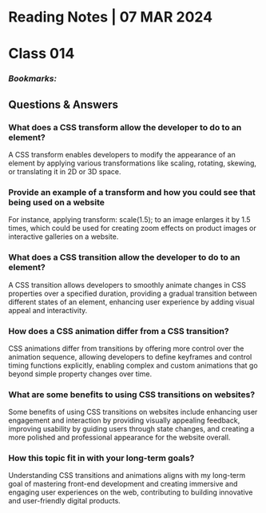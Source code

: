 # **Reading Notes | 07 MAR 2024**

# Class 014

### *Bookmarks:*  

## **Questions & Answers**  

### What does a CSS transform allow the developer to do to an element?

A CSS transform enables developers to modify the appearance of an element by applying various transformations like scaling, rotating, skewing, or translating it in 2D or 3D space.

### Provide an example of a transform and how you could see that being used on a website

For instance, applying transform: scale(1.5); to an image enlarges it by 1.5 times, which could be used for creating zoom effects on product images or interactive galleries on a website.

### What does a CSS transition allow the developer to do to an element?

A CSS transition allows developers to smoothly animate changes in CSS properties over a specified duration, providing a gradual transition between different states of an element, enhancing user experience by adding visual appeal and interactivity.

### How does a CSS animation differ from a CSS transition?

CSS animations differ from transitions by offering more control over the animation sequence, allowing developers to define keyframes and control timing functions explicitly, enabling complex and custom animations that go beyond simple property changes over time.

### What are some benefits to using CSS transitions on websites?

Some benefits of using CSS transitions on websites include enhancing user engagement and interaction by providing visually appealing feedback, improving usability by guiding users through state changes, and creating a more polished and professional appearance for the website overall.

### How this topic fit in with your long-term goals?

Understanding CSS transitions and animations aligns with my long-term goal of mastering front-end development and creating immersive and engaging user experiences on the web, contributing to building innovative and user-friendly digital products.

